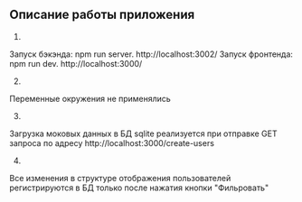 ## Описание работы приложения
1.
Запуск бэкэнда: npm run server. http://localhost:3002/
Запуск фронтенда: npm run dev. http://localhost:3000/

2.
Переменные окружения не применялись

3.
Загрузка моковых данных в БД sqlite реализуется при отправке GET запроса по адресу http://localhost:3000/create-users

4.
Все изменения в структуре отображения пользователей регистрируются в БД только после нажатия кнопки "Фильровать"


